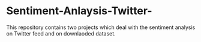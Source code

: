 # Sentiment-Anlaysis-Twitter-
This repository contains two projects which deal with the sentiment analysis on Twitter feed and on downlaoded dataset.
